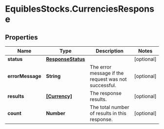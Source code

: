 # EquiblesStocks.CurrenciesResponse

## Properties
Name | Type | Description | Notes
------------ | ------------- | ------------- | -------------
**status** | [**ResponseStatus**](ResponseStatus.md) |  | [optional] 
**errorMessage** | **String** | The error message if the request was not successful. | [optional] 
**results** | [**[Currency]**](Currency.md) | The response results. | [optional] 
**count** | **Number** | The total number of results in this response. | [optional] 
